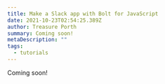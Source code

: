 ```yaml
---
title: Make a Slack app with Bolt for JavaScript
date: 2021-10-23T02:54:25.389Z
author: Treasure Porth
summary: Coming soon!
metaDescription: ""
tags:
  - tutorials
---
```

Coming soon!